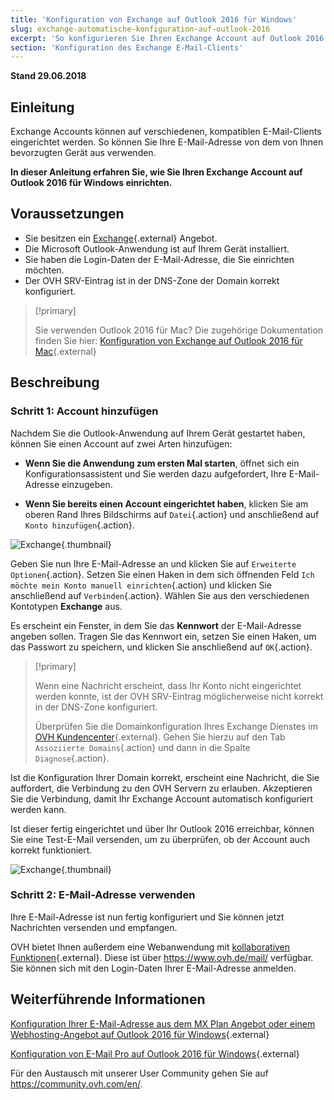 ```yaml
---
title: 'Konfiguration von Exchange auf Outlook 2016 für Windows'
slug: exchange-automatische-konfiguration-auf-outlook-2016
excerpt: 'So konfigurieren Sie Ihren Exchange Account auf Outlook 2016 für Windows'
section: 'Konfiguration des Exchange E-Mail-Clients'
---
```


**Stand 29.06.2018**

## Einleitung

Exchange Accounts können auf verschiedenen, kompatiblen E-Mail-Clients eingerichtet werden. So können Sie Ihre E-Mail-Adresse von dem von Ihnen bevorzugten Gerät aus verwenden.

**In dieser Anleitung erfahren Sie, wie Sie Ihren Exchange Account auf Outlook 2016 für Windows einrichten.**

## Voraussetzungen

- Sie besitzen ein [Exchange](https://www.ovh.de/emails/){.external} Angebot.
- Die Microsoft Outlook-Anwendung ist auf Ihrem Gerät installiert.
- Sie haben die Login-Daten der E-Mail-Adresse, die Sie einrichten möchten.
- Der OVH SRV-Eintrag ist in der DNS-Zone der Domain korrekt konfiguriert.

> [!primary]
>
> Sie verwenden Outlook 2016 für Mac? Die zugehörige Dokumentation finden Sie hier: [Konfiguration von Exchange auf Outlook 2016 für Mac](https://docs.ovh.com/de/microsoft-collaborative-solutions/konfiguration-outlook-2016-mac/){.external}
>

## Beschreibung

### Schritt 1: Account hinzufügen

Nachdem Sie die Outlook-Anwendung auf Ihrem Gerät gestartet haben, können Sie einen Account auf zwei Arten hinzufügen:

- **Wenn Sie die Anwendung zum ersten Mal starten**, öffnet sich ein Konfigurationsassistent und Sie werden dazu aufgefordert, Ihre E-Mail-Adresse einzugeben.

- **Wenn Sie bereits einen Account eingerichtet haben**, klicken Sie am oberen Rand Ihres Bildschirms auf `Datei`{.action} und anschließend auf `Konto hinzufügen`{.action}.

![Exchange](images/configuration-outlook-2016-windows-step1.png){.thumbnail}

Geben Sie nun Ihre E-Mail-Adresse an und klicken Sie auf `Erweiterte Optionen`{.action}. Setzen Sie einen Haken in dem sich öffnenden Feld `Ich möchte mein Konto manuell einrichten`{.action} und klicken Sie anschließend auf `Verbinden`{.action}. Wählen Sie aus den verschiedenen Kontotypen **Exchange** aus.

Es erscheint ein Fenster, in dem Sie das **Kennwort** der E-Mail-Adresse angeben sollen. Tragen Sie das Kennwort ein, setzen Sie einen Haken, um das Passwort zu speichern, und klicken Sie anschließend auf `OK`{.action}.

> [!primary]
>
> Wenn eine Nachricht erscheint, dass Ihr Konto nicht eingerichtet werden konnte, ist der OVH SRV-Eintrag möglicherweise nicht korrekt in der DNS-Zone konfiguriert.
>
> Überprüfen Sie die Domainkonfiguration Ihres Exchange Dienstes im [OVH Kundencenter](https://www.ovh.com/auth/?action=gotomanager){.external}. Gehen Sie hierzu auf den Tab `Assoziierte Domains`{.action} und dann in die Spalte `Diagnose`{.action}.
>

Ist die Konfiguration Ihrer Domain korrekt, erscheint eine Nachricht, die Sie auffordert, die Verbindung zu den OVH Servern zu erlauben. Akzeptieren Sie die Verbindung, damit Ihr Exchange Account automatisch konfiguriert werden kann.

Ist dieser fertig eingerichtet und über Ihr Outlook 2016 erreichbar, können Sie eine Test-E-Mail versenden, um zu überprüfen, ob der Account auch korrekt funktioniert.

![Exchange](images/configuration-outlook-2016-windows-exchange-step2.png){.thumbnail}

### Schritt 2: E-Mail-Adresse verwenden

Ihre E-Mail-Adresse ist nun fertig konfiguriert und Sie können jetzt Nachrichten versenden und empfangen.

OVH bietet Ihnen außerdem eine Webanwendung mit [kollaborativen Funktionen](https://www.ovh.de/emails/){.external}. Diese ist über <https://www.ovh.de/mail/> verfügbar. Sie können sich mit den Login-Daten Ihrer E-Mail-Adresse anmelden.

## Weiterführende Informationen

[Konfiguration Ihrer E-Mail-Adresse aus dem MX Plan Angebot oder einem Webhosting-Angebot auf Outlook 2016 für Windows](https://docs.ovh.com/de/emails/konfiguration-outlook-2016/){.external}

[Konfiguration von E-Mail Pro auf Outlook 2016 für Windows](https://docs.ovh.com/de/emails-pro/konfiguration-outlook-2016/){.external}

Für den Austausch mit unserer User Community gehen Sie auf <https://community.ovh.com/en/>.